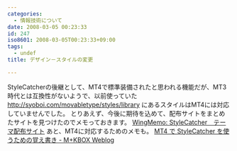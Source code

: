 ```yaml
---
categories:
  - 情報技術について
date: 2008-03-05 00:23:33
id: 247
iso8601: 2008-03-05T00:23:33+09:00
tags:
  - undef
title: デザイン－スタイルの変更

---
```


StyleCatcherの後継として、MT4で標準装備されたと思われる機能だが、MT3時代とは互換性がないようで、以前使っていた
http://syoboi.com/movabletype/styles/library
にあるスタイルはMT4には対応していませんでした。
とりあえず、今後に期待を込めて、配布サイトをまとめたサイトを見つけたのでメモっておきます。
<a title="WingMemo: StyleCatcher　テーマ配布サイト" href="http://wing.w-museum.com/200609251452.html">WingMemo: StyleCatcher　テーマ配布サイト</a>
あと、MT4に対応するためのメモも。
<a title="MT4 で StyleCatcher を使うための覚え書き - M+KBOX Weblog" href="http://mk-box.com/weblog/movable_type/mt4_stylecatcher.html">MT4 で StyleCatcher を使うための覚え書き - M+KBOX Weblog</a>
    	